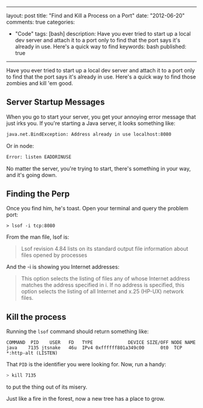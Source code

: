 
---
layout: post
title: "Find and Kill a Process on a Port"
date: "2012-06-20"
comments: true
categories:
  - "Code"
tags: [bash]
description: Have you ever tried to start up a local dev server and attach it to a port only to find that the port says it's already in use.  Here's a quick way to find 
keywords: bash
published: true
---

Have you ever tried to start up a local dev server and attach it to a port only to find that the port says it's already in use.  Here's a quick way to find those zombies and kill 'em good.
<!--more-->

## Server Startup Messages

When you go to start your server, you get your annoying error message that just irks you.  If you're starting a Java server, it looks something like:

```bash
java.net.BindException: Address already in use localhost:8080
```

Or in node:

```bash
Error: listen EADDRINUSE
```

No matter the server, you're trying to start, there's something in your way, and it's going down.

## Finding the Perp

Once you find him, he's toast.  Open your terminal and query the problem port:
  
    > lsof -i tcp:8080

From the man file, lsof is:

> Lsof revision 4.84 lists on its standard output file information about files opened by processes

And the -i is showing you Internet addresses:

> This option selects the listing of files any of whose Internet address matches the  address specified in i.  If no address is specified, this option selects the listing of all Internet and x.25 (HP-UX) network files.

## Kill the process

Running the `lsof` command should return something like:

    COMMAND  PID    USER   FD   TYPE             DEVICE SIZE/OFF NODE NAME
    java    7135 jtsnake   46u  IPv4 0xffffff801a349c00      0t0  TCP *:http-alt (LISTEN)


That `PID` is the identifier you were looking for.  Now, run a handy:

```bash
> kill 7135 
```

to put the thing out of its misery.  

Just like a fire in the forest, now a new tree has a place to grow.  

  
